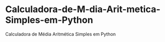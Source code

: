 # Calculadora-de-M-dia-Arit-metica-Simples-em-Python
Calculadora de Média Aritmética Simples em Python
